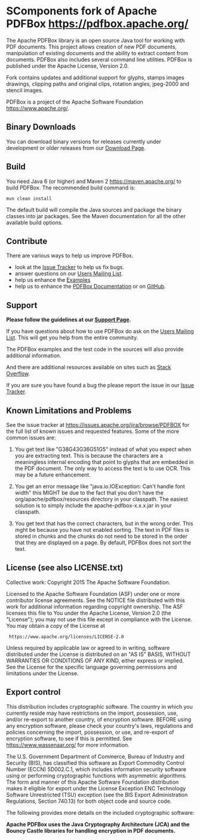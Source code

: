 <!---
  Licensed to the Apache Software Foundation (ASF) under one or more
  contributor license agreements.  See the NOTICE file distributed with
  this work for additional information regarding copyright ownership.
  The ASF licenses this file to You under the Apache License, Version 2.0
  (the "License"); you may not use this file except in compliance with
  the License.  You may obtain a copy of the License at

       http://www.apache.org/licenses/LICENSE-2.0

  Unless required by applicable law or agreed to in writing, software
  distributed under the License is distributed on an "AS IS" BASIS,
  WITHOUT WARRANTIES OR CONDITIONS OF ANY KIND, either express or implied.
  See the License for the specific language governing permissions and
  limitations under the License.
--->

SComponents fork of Apache PDFBox <https://pdfbox.apache.org/> 
===================================================

The Apache PDFBox library is an open source Java tool for working with PDF 
documents. This project allows creation of new PDF documents, manipulation 
of existing documents and the ability to extract content from documents.
PDFBox also includes several command line utilities. PDFBox is published
under the Apache License, Version 2.0.

Fork contains updates and additional support for glyphs, stamps images drawings,
clipping paths and original clips, rotation angles, jpeg-2000 and stencil images.

PDFBox is a project of the Apache Software Foundation <https://www.apache.org/>.

Binary Downloads
----------------

You can download binary versions for releases currently under development or older
releases from our [Download Page](https://pdfbox.apache.org/download.cgi).

Build
-----

You need Java 6 (or higher) and Maven 2 <https://maven.apache.org/> to
build PDFBox. The recommended build command is:

    mvn clean install

The default build will compile the Java sources and package the binary
classes into jar packages. See the Maven documentation for all the
other available build options.

Contribute
----------

There are various ways to help us improve PDFBox. 

- look at the [Issue Tracker](https://issues.apache.org/jira/browse/PDFBOX) to help us fix bugs.
- answer questions on our [Users Mailing List](https://pdfbox.apache.org/mailinglists.html "Subscribe to Mailing List").
- help us enhance the [Examples](https://svn.apache.org/repos/asf/pdfbox/trunk/examples/)
- help us to enhance the [PDFBox Documentation](https://git-wip-us.apache.org/repos/asf/pdfbox-docs)
or on [GitHub](https://github.com/apache/pdfbox-docs). 

Support
-------

**Please follow the guidelines at our [Support Page](https://pdfbox.apache.org/support.html).**

If you have questions about how to use PDFBox do ask on the
[Users Mailing List](/mailinglists.html "Subscribe to Mailing List").
This will get you help from the entire community.

The PDFBox examples and the test code in the sources will also provide additional information.

And there are additional resources available on sites such as
[Stack Overflow](https://stackoverflow.com/search?q=pdfbox "Stack Overflow").

If you are sure you have found a bug the please report the issue in our 
[Issue Tracker](https://issues.apache.org/jira/browse/PDFBOX). 

Known Limitations and Problems
------------------------------

See the issue tracker at https://issues.apache.org/jira/browse/PDFBOX for
the full list of known issues and requested features. Some of the more
common issues are:

1. You get text like "G38G43G36G51G5" instead of what you expect when you are
   extracting text. This is because the characters are a meaningless internal
   encoding that point to glyphs that are embedded in the PDF document. The
   only way to access the text is to use OCR. This may be a future
   enhancement.

2. You get an error message like "java.io.IOException: Can't handle font width"
   this MIGHT be due to the fact that you don't have the
   org/apache/pdfbox/resources directory in your classpath. The easiest
   solution is to simply include the apache-pdfbox-x.x.x.jar in your classpath.

3. You get text that has the correct characters, but in the wrong
   order.  This mght be because you have not enabled sorting.  The text
   in PDF files is stored in chunks and the chunks do not need to be stored 
   in the order that they are displayed on a page.  By default, PDFBox does 
   not sort the text.

License (see also LICENSE.txt)
------------------------------

Collective work: Copyright 2015 The Apache Software Foundation.

Licensed to the Apache Software Foundation (ASF) under one or more
contributor license agreements.  See the NOTICE file distributed with
this work for additional information regarding copyright ownership.
The ASF licenses this file to You under the Apache License, Version 2.0
(the "License"); you may not use this file except in compliance with
the License.  You may obtain a copy of the License at

     https://www.apache.org/licenses/LICENSE-2.0

Unless required by applicable law or agreed to in writing, software
distributed under the License is distributed on an "AS IS" BASIS,
WITHOUT WARRANTIES OR CONDITIONS OF ANY KIND, either express or implied.
See the License for the specific language governing permissions and
limitations under the License.

Export control
--------------

This distribution includes cryptographic software.  The country in  which
you currently reside may have restrictions on the import,  possession, use,
and/or re-export to another country, of encryption software.  BEFORE using
any encryption software, please  check your country's laws, regulations and
policies concerning the import, possession, or use, and re-export of
encryption software, to  see if this is permitted.  See
<https://www.wassenaar.org/> for more information.

The U.S. Government Department of Commerce, Bureau of Industry and
Security (BIS), has classified this software as Export Commodity Control
Number (ECCN) 5D002.C.1, which includes information security software using
or performing cryptographic functions with asymmetric algorithms.  The form
and manner of this Apache Software Foundation distribution makes it eligible
for export under the License Exception ENC Technology Software Unrestricted
(TSU) exception (see the BIS Export Administration Regulations, Section
740.13) for both object code and source code.

The following provides more details on the included cryptographic software:

**Apache PDFBox uses the Java Cryptography Architecture (JCA) and the
Bouncy Castle libraries for handling encryption in PDF documents.**

